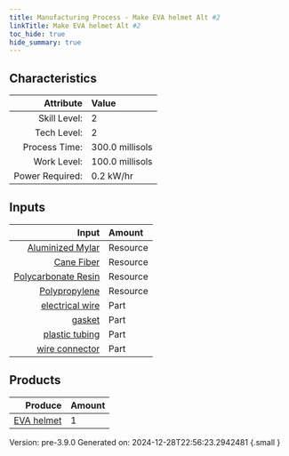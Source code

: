 ```yaml
---
title: Manufacturing Process - Make EVA helmet Alt #2
linkTitle: Make EVA helmet Alt #2
toc_hide: true
hide_summary: true
---
```



## Characteristics

| Attribute      | Value |
|--------:|:------|
|Skill Level:|2|
|Tech Level:|2|
|Process Time:|300.0 millisols|
|Work Level:|100.0 millisols|
|Power Required:|0.2 kW/hr|

## Inputs

| Input      | Amount |
|--------:|:------|
|[Aluminized Mylar](/docs/definitions/resource/aluminized-mylar)|Resource|0.25 kg|
|[Cane Fiber](/docs/definitions/resource/cane-fiber)|Resource|0.2 kg|
|[Polycarbonate Resin](/docs/definitions/resource/polycarbonate-resin)|Resource|0.5 kg|
|[Polypropylene](/docs/definitions/resource/polypropylene)|Resource|0.5 kg|
|[electrical wire](/docs/definitions/part/electrical-wire)|Part|2|
|[gasket](/docs/definitions/part/gasket)|Part|2|
|[plastic tubing](/docs/definitions/part/plastic-tubing)|Part|2|
|[wire connector](/docs/definitions/part/wire-connector)|Part|10|

## Products


| Produce      | Amount |
|--------:|:------|
|[EVA helmet](/docs/definitions/part/eva-helmet)|1|


Version: pre-3.9.0 Generated on: 2024-12-28T22:56:23.2942481
{.small }

